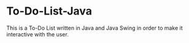 # To-Do-List-Java
This is a To-Do List written in Java and Java Swing in order to make it interactive with the user.
